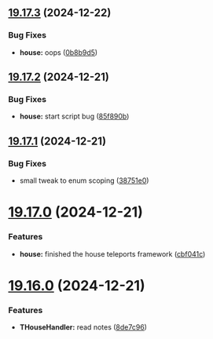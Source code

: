 ## [19.17.3](https://github.com/Torwent/WaspLib/compare/v19.17.2...v19.17.3) (2024-12-22)


### Bug Fixes

* **house:** oops ([0b8b9d5](https://github.com/Torwent/WaspLib/commit/0b8b9d5863ebfd7fc3c5991401bd73a5b7e92fb2))



## [19.17.2](https://github.com/Torwent/WaspLib/compare/v19.17.1...v19.17.2) (2024-12-21)


### Bug Fixes

* **house:** start script bug ([85f890b](https://github.com/Torwent/WaspLib/commit/85f890bab0e809b1191aa6ec073c76f5ec7567d4))



## [19.17.1](https://github.com/Torwent/WaspLib/compare/v19.17.0...v19.17.1) (2024-12-21)


### Bug Fixes

* small tweak to enum scoping ([38751e0](https://github.com/Torwent/WaspLib/commit/38751e069718d753a9b68f7bc7ec96b396c90797))



# [19.17.0](https://github.com/Torwent/WaspLib/compare/v19.16.0...v19.17.0) (2024-12-21)


### Features

* **house:** finished the house teleports framework ([cbf041c](https://github.com/Torwent/WaspLib/commit/cbf041c88567964497a91a739586f857f4c0d6e8))



# [19.16.0](https://github.com/Torwent/WaspLib/compare/v19.15.0...v19.16.0) (2024-12-21)


### Features

* **THouseHandler:** read notes ([8de7c96](https://github.com/Torwent/WaspLib/commit/8de7c96e3fff3a4cc3b04e0cab3f1f2217bb28a8))



